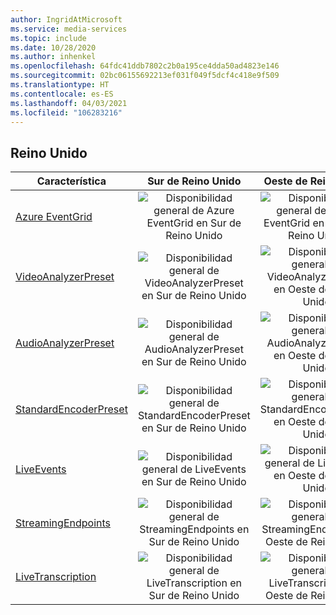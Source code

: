 ```yaml
---
author: IngridAtMicrosoft
ms.service: media-services
ms.topic: include
ms.date: 10/28/2020
ms.author: inhenkel
ms.openlocfilehash: 64fdc41ddb7802c2b0a195ce4dda50ad4823e146
ms.sourcegitcommit: 02bc06155692213ef031f049f5dcf4c418e9f509
ms.translationtype: HT
ms.contentlocale: es-ES
ms.lasthandoff: 04/03/2021
ms.locfileid: "106283216"
---
```

<!--Feature availability in region-->
## <a name="united-kingdom"></a>Reino Unido

| Característica | Sur de Reino Unido | Oeste de Reino Unido |
| --- | :---: | :---: |
| [Azure EventGrid](../monitoring/reacting-to-media-services-events.md) |![Disponibilidad general de Azure EventGrid en Sur de Reino Unido](../media/azure-clouds-regions/ga.svg)  |![Disponibilidad general de Azure EventGrid en Oeste de Reino Unido](../media/azure-clouds-regions/ga.svg) |
| [VideoAnalyzerPreset](../analyze-video-audio-files-concept.md) |![Disponibilidad general de VideoAnalyzerPreset en Sur de Reino Unido](../media/azure-clouds-regions/ga.svg)  | ![Disponibilidad general de VideoAnalyzerPreset en Oeste de Reino Unido](../media/azure-clouds-regions/ga.svg) |
| [AudioAnalyzerPreset](../analyze-video-audio-files-concept.md) |![Disponibilidad general de AudioAnalyzerPreset en Sur de Reino Unido](../media/azure-clouds-regions/ga.svg)  | ![Disponibilidad general de AudioAnalyzerPreset en Oeste de Reino Unido](../media/azure-clouds-regions/ga.svg) |
| [StandardEncoderPreset](../encode-concept.md) |![Disponibilidad general de StandardEncoderPreset en Sur de Reino Unido](../media/azure-clouds-regions/ga.svg)  | ![Disponibilidad general de StandardEncoderPreset en Oeste de Reino Unido](../media/azure-clouds-regions/ga.svg) |
| [LiveEvents](../stream-live-streaming-concept.md) |![Disponibilidad general de LiveEvents en Sur de Reino Unido](../media/azure-clouds-regions/ga.svg)  | ![Disponibilidad general de LiveEvents en Oeste de Reino Unido](../media/azure-clouds-regions/ga.svg) |
| [StreamingEndpoints](../stream-streaming-endpoint-concept.md) |![Disponibilidad general de StreamingEndpoints en Sur de Reino Unido](../media/azure-clouds-regions/ga.svg) | ![Disponibilidad general de StreamingEndpoints en Oeste de Reino Unido](../media/azure-clouds-regions/ga.svg) |
| [LiveTranscription](../live-event-live-transcription-how-to.md) |![Disponibilidad general de LiveTranscription en Sur de Reino Unido](../media/azure-clouds-regions/ga.svg) |![Disponibilidad general de LiveTranscription en Oeste de Reino Unido](../media/azure-clouds-regions/ga.svg) |
